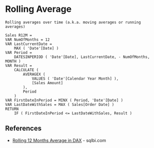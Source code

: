 # Rolling Average
`Rolling averages over time (a.k.a. moving averages or running averages)`

```
Sales R12M =
VAR NumOfMonths = 12
VAR LastCurrentDate =
    MAX ( 'Date'[Date] )
VAR Period =
    DATESINPERIOD ( 'Date'[Date], LastCurrentDate, - NumOfMonths, MONTH )
VAR Result =
    CALCULATE (
        AVERAGEX (
            VALUES ( 'Date'[Calendar Year Month] ),
            [Sales Amount]
        ),
        Period
    )
VAR FirstDateInPeriod = MINX ( Period, 'Date'[Date] )
VAR LastDateWithSales = MAX ( Sales[Order Date] )
RETURN
    IF ( FirstDateInPeriod <= LastDateWithSales, Result )
```



## References
* [Rolling 12 Months Average in DAX](https://www.sqlbi.com/articles/rolling-12-months-average-in-dax/) - sqlbi.com
